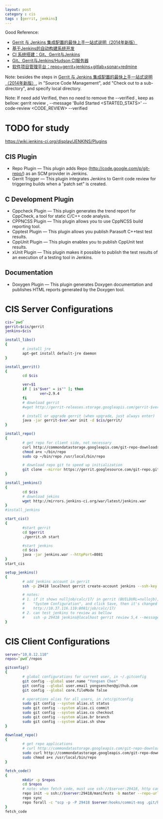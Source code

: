 ```yaml
---
layout: post
category : cis
tags : [gerrit, jenkins]
---
```


Good Reference:

* [Gerrit 与 Jenkins 集成配置的最快上手一站式说明（2014年新版）](http://yicfu.postach.io/link/gerrit-yu-jenkins-ji-cheng-pei-zhi-de-zui-kuai-shang-shou-zhan-shi-shuo-ming-2014nian-xin-ban)
* [基于Jenkins的自动构建系统开发](http://kurenai.elastos.org/2013/05/29/%E5%9F%BA%E4%BA%8Ejenkins%E7%9A%84%E8%87%AA%E5%8A%A8%E6%9E%84%E5%BB%BA%E7%B3%BB%E7%BB%9F%E5%BC%80%E5%8F%91/)
* [CI 系统搭建：Git、Gerrit与Jenkins](http://blog.csdn.net/williamwanglei/article/details/38498465)
* [Git、Gerrit与Jenkins/Hudson CI服务器](http://www.infoq.com/cn/articles/Gerrit-jenkins-hudson/)
* [软件项目管理平台：repo+gerrit+jenkins+gitlab+sonar+redmine](http://blog.csdn.net/threesan333/article/details/38063495)

Note: besides the steps in [Gerrit 与 Jenkins 集成配置的最快上手一站式说明（2014年新版）](http://yicfu.postach.io/link/gerrit-yu-jenkins-ji-cheng-pei-zhi-de-zui-kuai-shang-shou-zhan-shi-shuo-ming-2014nian-xin-ban), in "Source Code Management", add "Check out to a sub-directory", and specify local directory.

Note: If need add Verified, then no need to remove the --verified <VERIFIED>, keep as bellow:
gerrit review <CHANGE>,<PATCHSET> --message 'Build Started <BUILDURL> <STARTED_STATS>' --code-review <CODE_REVIEW> --verified <VERIFIED>


# TODO for study

https://wiki.jenkins-ci.org/display/JENKINS/Plugins

## CIS Plugin

* Repo Plugin — This plugin adds Repo (http://code.google.com/p/git-repo/) as an SCM provider in Jenkins.
* Gerrit Trigger — This plugin integrates Jenkins to Gerrit code review for triggering builds when a "patch set" is created. 

## C Development Plugin

* Cppcheck Plugin — This plugin generates the trend report for CppCheck, a tool for static C/C++ code analysis.
* CPPNCSS Plugin — This plugin allows you to use CppNCSS build reporting tool.
* Cpptest Plugin — This plugin allows you publish Parasoft C++test test results. 
* CppUnit Plugin — This plugin enables you to publish CppUnit test results.
* xUnit Plugin — This plugin makes it possible to publish the test results of an execution of a testing tool in Jenkins.

## Documentation

* Doxygen Plugin — This plugin generates Doxygen documentation and publishes HTML reports generated by the Doxygen tool.

# CIS Server Configurations

```sh
cis=`pwd`
gerrit=$cis/gerrit
jenkins=$cis

install_libs()
{
        # install jre
        apt-get install default-jre daemon
}

install_gerrit()
{
        cd $cis

        ver=$1
        if [ is"$ver" = is"" ]; then
                ver=2.9.4
        fi
        # download gerrit
        #wget http://gerrit-releases.storage.googleapis.com/gerrit-$ver.war

        # install or upgrade gerrit (when upgrade, just always enter)
        java -jar gerrit-$ver.war init -d $cis/gerrit/
}

install_repo()
{
        # get repo for client side, not necessary
        curl http://commondatastorage.googleapis.com/git-repo-downloads/repo > ~/bin/repo
        chmod a+x ~/bin/repo
        sudo cp ~/bin/repo /usr/local/bin/repo

        # download repo git to speed up initialization
        git clone --mirror https://gerrit.googlesource.com/git-repo.git $gerrit/git/git-repo.git
}

install_jenkins()
{
        cd $cis
        # download jekins
        wget http://mirrors.jenkins-ci.org/war/latest/jenkins.war
}
#install_jenkins

start_cis()
{
        #start gerrit
        cd $gerrit
        ./gerrit.sh start

        #start jenkins
        cd $cis
        java -jar jenkins.war --httpPort=8081
}
start_cis

setup_jenkins()
{
        # add jenkins account in gerrit
        ssh -p 29418 localhost gerrit create-account jenkins --ssh-key - < ~/.ssh/id_dsa.pub

        # notes:
        # 1. if it shows nulljob/calc/17/ in gerrit (BUILDURL=nullojb), then go to
        #    "System Configuration", and click Save, then it's changed to valid one:
        #    http://10.37.116.110:8081/job/calc/17/
        # 2. can test jenkins to review as bellow
        #    ssh -p 29418 jenkins@localhost gerrit review 5,4 --message \"verified ok\" --code-review 1 --verified 1
}
```

# CIS Client Configurations

```sh
server="10.0.12.110"
repos=`pwd`/repos

gitconfig()
{
        # global configurations for current user, in ~/.gitconfig
        git config --global user.name "Yongsen Chen"
        git config --global user.email yongsenchen@github.com
        git config --global core.fileMode false

        # operations alias for all users, in /etc/gitconfig
        sudo git config --system alias.st status
        sudo git config --system alias.ci commit
        sudo git config --system alias.co checkout
        sudo git config --system alias.br branch
        sudo git config --system alias.sh show
}

download_repo()
{
        # get repo applications
        # curl http://commondatastorage.googleapis.com/git-repo-downloads/repo > ~/bin/repo
        sudo curl http://commondatastorage.googleapis.com/git-repo-downloads/repo > /usr/local/bin/repo
        sudo chmod a+x /usr/local/bin/repo
}

fetch_code()
{
        mkdir -p $repos
        cd $repos
        # note: when fetch code, must use ssh://$server:29418, http can't work
        repo init -u ssh://$server:29418/manifests -b master --repo-url=ssh://$server:29418/git-repo.git
        repo sync
        repo forall -c "scp -p -P 29418 $server:hooks/commit-msg .git/hooks/"
}
fetch_code
```
